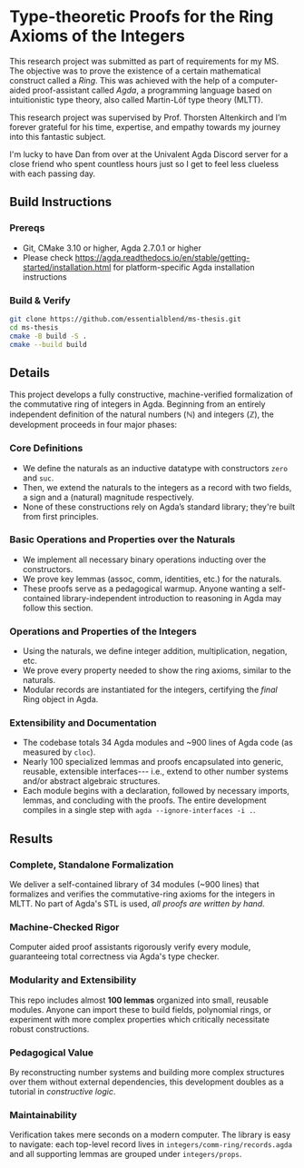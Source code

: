# Type-theoretic Proofs for the Ring Axioms of the Integers

This research project was submitted as part of requirements for my MS. The objective was to prove the existence of a certain mathematical construct called a _Ring_. This was achieved with the help of a computer-aided proof-assistant called _Agda_, a programming language based on intuitionistic type theory, also called Martin-Löf type theory (MLTT).

This research project was supervised by Prof. Thorsten Altenkirch and I’m forever grateful for his time, expertise, and empathy towards my journey into this fantastic subject. 

I'm lucky to have Dan from over at the Univalent Agda Discord server for a close friend who spent countless hours just so I get to feel less clueless with each passing day.

## Build Instructions

### Prereqs

- Git, CMake 3.10 or higher, Agda 2.7.0.1 or higher
- Please check https://agda.readthedocs.io/en/stable/getting-started/installation.html for platform-specific Agda installation instructions

### Build & Verify 

```bash
git clone https://github.com/essentialblend/ms-thesis.git
cd ms-thesis
cmake -B build -S .
cmake --build build
```

## Details

This project develops a fully constructive, machine-verified formalization of the commutative ring of integers in Agda. Beginning from an entirely independent definition of the natural numbers (ℕ) and integers (ℤ), the development proceeds in four major phases:

### Core Definitions
- We define the naturals as an inductive datatype with constructors `zero` and `suc`.
- Then, we extend the naturals to the integers as a record with two fields, a sign and a (natural) magnitude respectively.
- None of these constructions rely on Agda’s standard library; they're built from first principles.

### Basic Operations and Properties over the Naturals
- We implement all necessary binary operations inducting over the constructors.
- We prove key lemmas (assoc, comm, identities, etc.) for the naturals.
- These proofs serve as a pedagogical warmup. Anyone wanting a self-contained library-independent introduction to reasoning in Agda may follow this section.

### Operations and Properties of the Integers
- Using the naturals, we define integer addition, multiplication, negation, etc.
- We prove every property needed to show the ring axioms, similar to the naturals.
- Modular records are instantiated for the integers, certifying the _final_ Ring object in Agda.

### Extensibility and Documentation
- The codebase totals 34 Agda modules and ~900 lines of Agda code (as measured by `cloc`).
- Nearly 100 specialized lemmas and proofs encapsulated into  generic, reusable, extensible interfaces--- i.e., extend to other number systems and/or abstract algebraic structures.
- Each module begins with a declaration, followed by necessary imports, lemmas, and concluding with the proofs. The entire development compiles in a single step with `agda --ignore-interfaces -i .`.

## Results

### Complete, Standalone Formalization
We deliver a self-contained library of 34 modules (~900 lines) that formalizes and verifies the commutative-ring axioms for the integers in MLTT. No part of Agda's STL is used, _all proofs are written by hand._

### Machine-Checked Rigor
Computer aided proof assistants rigorously verify every module, guaranteeing total correctness via Agda's type checker.

### Modularity and Extensibility
This repo includes almost **100 lemmas** organized into small, reusable modules. Anyone can import these to build fields, polynomial rings, or experiment with more complex properties which critically necessitate robust constructions. 

### Pedagogical Value
By reconstructing number systems and building more complex structures over them without external dependencies, this development doubles as a tutorial in _constructive logic_.

### Maintainability
Verification takes mere seconds on a modern computer. The library is easy to navigate: each top-level record lives in `integers/comm-ring/records.agda` and all supporting lemmas are grouped under `integers/props`.
